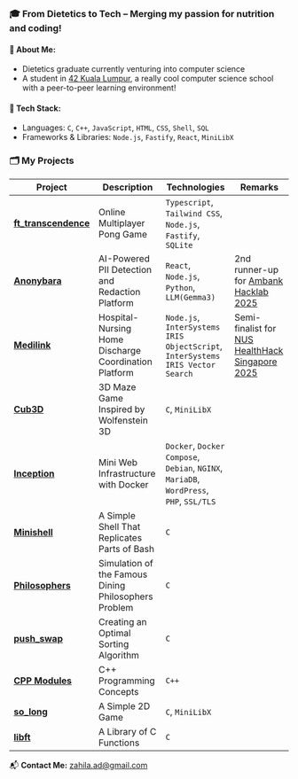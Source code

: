 ### 🎓 From Dietetics to Tech – Merging my passion for nutrition and coding!

#### 🌟 About Me:
- Dietetics graduate currently venturing into computer science
- A student in [42 Kuala Lumpur](https://42kl.edu.my/), a really cool computer science school with a peer-to-peer learning environment!

#### 🔧 Tech Stack:
- Languages: `C`, `C++`, `JavaScript`, `HTML`, `CSS`, `Shell`, `SQL`
- Frameworks & Libraries: `Node.js`, `Fastify`, `React`, `MiniLibX`

### 🗂️ My Projects

| Project | Description | Technologies | Remarks |
|-------------|-------------|-------------|-------------|
| [**ft_transcendence**](https://github.com/ruisheng95/ft_transcendence) | Online Multiplayer Pong Game | `Typescript`, `Tailwind CSS`, `Node.js`, `Fastify`, `SQLite` |
| [**Anonybara**](https://github.com/winniehhy/Hackybara) | AI-Powered PII Detection and Redaction Platform | `React`, `Node.js`, `Python`, `LLM(Gemma3)` | 2nd runner-up for [Ambank Hacklab 2025](https://www.instagram.com/p/DNAjPu5Tnie/) |
| [**Medilink**](https://github.com/winniehhy/Medilink) | Hospital-Nursing Home Discharge Coordination Platform | `Node.js`, `InterSystems IRIS ObjectScript`, `InterSystems IRIS Vector Search` | Semi-finalist for [NUS HealthHack Singapore 2025](https://healthhack.sg/) |
| [**Cub3D**](https://github.com/adzhl/Cub3D) | 3D Maze Game Inspired by Wolfenstein 3D | `C`, `MiniLibX` |
| [**Inception**](https://github.com/adzhl/inception) | Mini Web Infrastructure with Docker | `Docker`, `Docker Compose`, `Debian`, `NGINX`, `MariaDB`, `WordPress`, `PHP`, `SSL/TLS` |
| [**Minishell**](https://github.com/adzhl/minishell) | A Simple Shell That Replicates Parts of Bash | `C` |
| [**Philosophers**](https://github.com/adzhl/philosophers) | Simulation of the Famous Dining Philosophers Problem | `C` |
| [**push_swap**](https://github.com/adzhl/push_swap) | Creating an Optimal Sorting Algorithm | `C` |
| [**CPP Modules**](https://github.com/adzhl/42_cpp) | C++ Programming Concepts | `C++` |
| [**so_long**](https://github.com/adzhl/so_long) | A Simple 2D Game | `C`, `MiniLibX` |
| [**libft**](https://github.com/adzhl/libft) | A Library of C Functions | `C` |

📬  **Contact Me:** zahila.ad@gmail.com

<!--
![My GitHub stats](https://github-readme-stats.vercel.app/api?username=adzhl&show_icons=true&theme=transparent&hide_rank=true)
-->
